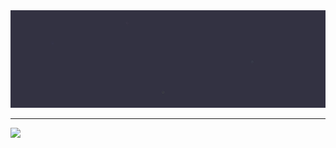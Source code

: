 <img src="https://raw.githubusercontent.com/uetchy/uetchy/master/cover.gif" />

---

![](https://github-readme-stats.vercel.app/api?username=uetchy&show_icons=true&title_color=5F44FA&icon_color=5F44FA&hide_border=true)
